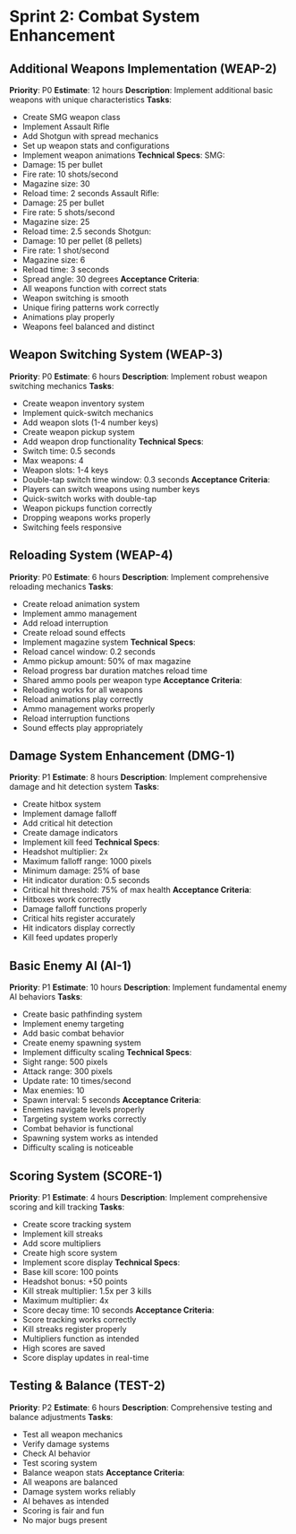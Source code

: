 # Sprint 2: Combat System Enhancement

## Additional Weapons Implementation (WEAP-2)

**Priority**: P0
**Estimate**: 12 hours
**Description**: Implement additional basic weapons with unique characteristics
**Tasks**:

- Create SMG weapon class
- Implement Assault Rifle
- Add Shotgun with spread mechanics
- Set up weapon stats and configurations
- Implement weapon animations
  **Technical Specs**:
  SMG:
- Damage: 15 per bullet
- Fire rate: 10 shots/second
- Magazine size: 30
- Reload time: 2 seconds
  Assault Rifle:
- Damage: 25 per bullet
- Fire rate: 5 shots/second
- Magazine size: 25
- Reload time: 2.5 seconds
  Shotgun:
- Damage: 10 per pellet (8 pellets)
- Fire rate: 1 shot/second
- Magazine size: 6
- Reload time: 3 seconds
- Spread angle: 30 degrees
  **Acceptance Criteria**:
- All weapons function with correct stats
- Weapon switching is smooth
- Unique firing patterns work correctly
- Animations play properly
- Weapons feel balanced and distinct

## Weapon Switching System (WEAP-3)

**Priority**: P0
**Estimate**: 6 hours
**Description**: Implement robust weapon switching mechanics
**Tasks**:

- Create weapon inventory system
- Implement quick-switch mechanics
- Add weapon slots (1-4 number keys)
- Create weapon pickup system
- Add weapon drop functionality
  **Technical Specs**:
- Switch time: 0.5 seconds
- Max weapons: 4
- Weapon slots: 1-4 keys
- Double-tap switch time window: 0.3 seconds
  **Acceptance Criteria**:
- Players can switch weapons using number keys
- Quick-switch works with double-tap
- Weapon pickups function correctly
- Dropping weapons works properly
- Switching feels responsive

## Reloading System (WEAP-4)

**Priority**: P0
**Estimate**: 6 hours
**Description**: Implement comprehensive reloading mechanics
**Tasks**:

- Create reload animation system
- Implement ammo management
- Add reload interruption
- Create reload sound effects
- Implement magazine system
  **Technical Specs**:
- Reload cancel window: 0.2 seconds
- Ammo pickup amount: 50% of max magazine
- Reload progress bar duration matches reload time
- Shared ammo pools per weapon type
  **Acceptance Criteria**:
- Reloading works for all weapons
- Reload animations play correctly
- Ammo management works properly
- Reload interruption functions
- Sound effects play appropriately

## Damage System Enhancement (DMG-1)

**Priority**: P1
**Estimate**: 8 hours
**Description**: Implement comprehensive damage and hit detection system
**Tasks**:

- Create hitbox system
- Implement damage falloff
- Add critical hit detection
- Create damage indicators
- Implement kill feed
  **Technical Specs**:
- Headshot multiplier: 2x
- Maximum falloff range: 1000 pixels
- Minimum damage: 25% of base
- Hit indicator duration: 0.5 seconds
- Critical hit threshold: 75% of max health
  **Acceptance Criteria**:
- Hitboxes work correctly
- Damage falloff functions properly
- Critical hits register accurately
- Hit indicators display correctly
- Kill feed updates properly

## Basic Enemy AI (AI-1)

**Priority**: P1
**Estimate**: 10 hours
**Description**: Implement fundamental enemy AI behaviors
**Tasks**:

- Create basic pathfinding system
- Implement enemy targeting
- Add basic combat behavior
- Create enemy spawning system
- Implement difficulty scaling
  **Technical Specs**:
- Sight range: 500 pixels
- Attack range: 300 pixels
- Update rate: 10 times/second
- Max enemies: 10
- Spawn interval: 5 seconds
  **Acceptance Criteria**:
- Enemies navigate levels properly
- Targeting system works correctly
- Combat behavior is functional
- Spawning system works as intended
- Difficulty scaling is noticeable

## Scoring System (SCORE-1)

**Priority**: P1
**Estimate**: 4 hours
**Description**: Implement comprehensive scoring and kill tracking
**Tasks**:

- Create score tracking system
- Implement kill streaks
- Add score multipliers
- Create high score system
- Implement score display
  **Technical Specs**:
- Base kill score: 100 points
- Headshot bonus: +50 points
- Kill streak multiplier: 1.5x per 3 kills
- Maximum multiplier: 4x
- Score decay time: 10 seconds
  **Acceptance Criteria**:
- Score tracking works correctly
- Kill streaks register properly
- Multipliers function as intended
- High scores are saved
- Score display updates in real-time

## Testing & Balance (TEST-2)

**Priority**: P2
**Estimate**: 6 hours
**Description**: Comprehensive testing and balance adjustments
**Tasks**:

- Test all weapon mechanics
- Verify damage systems
- Check AI behavior
- Test scoring system
- Balance weapon stats
  **Acceptance Criteria**:
- All weapons are balanced
- Damage system works reliably
- AI behaves as intended
- Scoring is fair and fun
- No major bugs present
